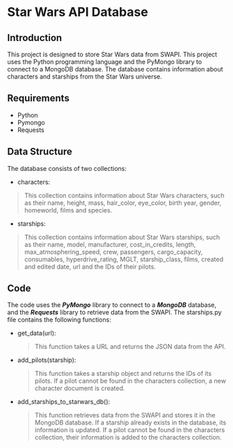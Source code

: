 # Star Wars API Database


## Introduction

This project is designed to store Star Wars data from SWAPI. This project uses the Python programming language and the PyMongo library to connect to a MongoDB database. The database contains information about characters and starships from the Star Wars universe. 



## Requirements
- Python
- Pymongo
- Requests



## Data Structure

The database consists of two collections:

- characters: 
> This collection contains information about Star Wars characters, such as their name, height, mass, hair_color, eye_color, birth year, gender, homeworld, films and species.

- starships: 
> This collection contains information about Star Wars starships, such as their name, model, manufacturer, cost_in_credits, length, max_atmosphering_speed, crew, passengers, cargo_capacity, consumables, hyperdrive_rating, MGLT, starship_class, films, created and edited date, url and the IDs of their pilots.



## Code

The code uses the ***PyMongo*** library to connect to a ***MongoDB*** database, and the ***Requests*** library to retrieve data from the SWAPI. The starships.py file contains the following functions:

- get_data(url): 
  > This function takes a URL and returns the JSON data from the API.

- add_pilots(starship): 
  > This function takes a starship object and returns the IDs of its pilots. If a pilot cannot be found in the characters collection, a new character document is created.

- add_starships_to_starwars_db(): 
  > This function retrieves data from the SWAPI and stores it in the MongoDB database. If a starship already exists in the database, its information is updated. If a pilot cannot be found in the characters collection, their information is added to the characters collection.
